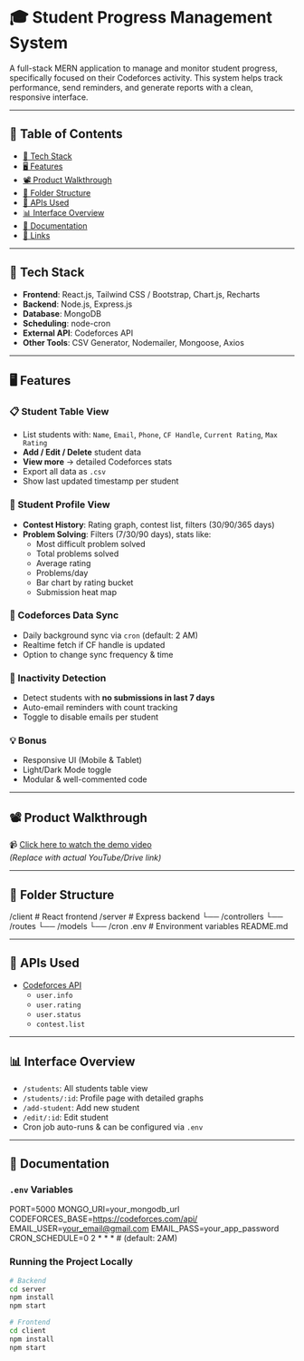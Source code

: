 # 🎓 Student Progress Management System

A full-stack MERN application to manage and monitor student progress, specifically focused on their Codeforces activity. This system helps track performance, send reminders, and generate reports with a clean, responsive interface.

---

## 📌 Table of Contents

- [🔧 Tech Stack](#-tech-stack)
- [🖥 Features](#-features)
- [📽 Product Walkthrough](#-product-walkthrough)
- [📁 Folder Structure](#-folder-structure)
- [📡 APIs Used](#-apis-used)
- [📊 Interface Overview](#-interface-overview)
- [📄 Documentation](#-documentation)
- [📎 Links](#-links)

---

## 🔧 Tech Stack

- **Frontend**: React.js, Tailwind CSS / Bootstrap, Chart.js, Recharts
- **Backend**: Node.js, Express.js
- **Database**: MongoDB
- **Scheduling**: node-cron
- **External API**: Codeforces API
- **Other Tools**: CSV Generator, Nodemailer, Mongoose, Axios

---

## 🖥 Features

### 📋 Student Table View
- List students with: `Name`, `Email`, `Phone`, `CF Handle`, `Current Rating`, `Max Rating`
- **Add / Edit / Delete** student data
- **View more** → detailed Codeforces stats
- Export all data as `.csv`
- Show last updated timestamp per student

### 👤 Student Profile View
- **Contest History**: Rating graph, contest list, filters (30/90/365 days)
- **Problem Solving**: Filters (7/30/90 days), stats like:
  - Most difficult problem solved
  - Total problems solved
  - Average rating
  - Problems/day
  - Bar chart by rating bucket
  - Submission heat map

### 🔄 Codeforces Data Sync
- Daily background sync via `cron` (default: 2 AM)
- Realtime fetch if CF handle is updated
- Option to change sync frequency & time

### 🚨 Inactivity Detection
- Detect students with **no submissions in last 7 days**
- Auto-email reminders with count tracking
- Toggle to disable emails per student

### 💡 Bonus
- Responsive UI (Mobile & Tablet)
- Light/Dark Mode toggle
- Modular & well-commented code

---

## 📽 Product Walkthrough

📹 [Click here to watch the demo video](#)  
*(Replace with actual YouTube/Drive link)*

---

## 📁 Folder Structure

/client # React frontend
/server # Express backend
└── /controllers
└── /routes
└── /models
└── /cron
.env # Environment variables
README.md



---

## 📡 APIs Used

- [Codeforces API](https://codeforces.com/apiHelp)
  - `user.info`
  - `user.rating`
  - `user.status`
  - `contest.list`

---

## 📊 Interface Overview

- `/students`: All students table view  
- `/students/:id`: Profile page with detailed graphs  
- `/add-student`: Add new student  
- `/edit/:id`: Edit student  
- Cron job auto-runs & can be configured via `.env`

---

## 📄 Documentation

### `.env` Variables


PORT=5000
MONGO_URI=your_mongodb_url
CODEFORCES_BASE=https://codeforces.com/api/
EMAIL_USER=your_email@gmail.com
EMAIL_PASS=your_app_password
CRON_SCHEDULE=0 2 * * * # (default: 2AM)


### Running the Project Locally
```bash
# Backend
cd server
npm install
npm start

# Frontend
cd client
npm install
npm start
